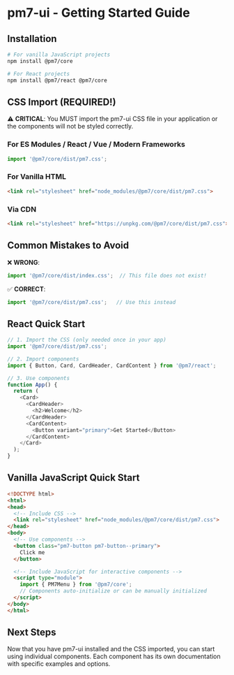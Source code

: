 # pm7-ui - Getting Started Guide

## Installation

```bash
# For vanilla JavaScript projects
npm install @pm7/core

# For React projects  
npm install @pm7/react @pm7/core
```

## CSS Import (REQUIRED!)

⚠️ **CRITICAL**: You MUST import the pm7-ui CSS file in your application or the components will not be styled correctly.

### For ES Modules / React / Vue / Modern Frameworks

```javascript
import '@pm7/core/dist/pm7.css';
```

### For Vanilla HTML

```html
<link rel="stylesheet" href="node_modules/@pm7/core/dist/pm7.css">
```

### Via CDN

```html
<link rel="stylesheet" href="https://unpkg.com/@pm7/core/dist/pm7.css">
```

## Common Mistakes to Avoid

❌ **WRONG**: 
```javascript
import '@pm7/core/dist/index.css';  // This file does not exist!
```

✅ **CORRECT**: 
```javascript
import '@pm7/core/dist/pm7.css';   // Use this instead
```

## React Quick Start

```javascript
// 1. Import the CSS (only needed once in your app)
import '@pm7/core/dist/pm7.css';

// 2. Import components
import { Button, Card, CardHeader, CardContent } from '@pm7/react';

// 3. Use components
function App() {
  return (
    <Card>
      <CardHeader>
        <h2>Welcome</h2>
      </CardHeader>
      <CardContent>
        <Button variant="primary">Get Started</Button>
      </CardContent>
    </Card>
  );
}
```

## Vanilla JavaScript Quick Start

```html
<!DOCTYPE html>
<html>
<head>
  <!-- Include CSS -->
  <link rel="stylesheet" href="node_modules/@pm7/core/dist/pm7.css">
</head>
<body>
  <!-- Use components -->
  <button class="pm7-button pm7-button--primary">
    Click me
  </button>

  <!-- Include JavaScript for interactive components -->
  <script type="module">
    import { PM7Menu } from '@pm7/core';
    // Components auto-initialize or can be manually initialized
  </script>
</body>
</html>
```

## Next Steps

Now that you have pm7-ui installed and the CSS imported, you can start using individual components. Each component has its own documentation with specific examples and options.